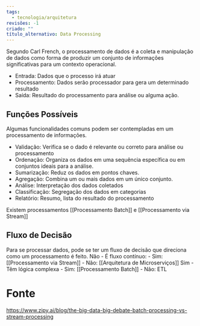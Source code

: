 ```yaml
---
tags:
  - tecnologia/arquitetura
revisões: -1
criado: ""
título_alternativo: Data Processing
---
```

Segundo Carl French, o processamento de dados é a coleta e manipulação de dados como forma de produzir um conjunto de informações significativas para um contexto operacional. 
- Entrada: Dados que o processo irá atuar
- Processamento: Dados serão processador para gera um determinado resultado
- Saída: Resultado do processamento para análise ou alguma ação.
## Funções Possíveis
Algumas funcionalidades comuns podem ser contempladas em um processamento de informações. 
- Validação: Verifica se o dado é relevante ou correto para análise ou processamento
- Ordenação: Organiza os dados em uma sequência específica ou em conjuntos ideais para a análise. 
- Sumarização: Reduz os dados em pontos chaves.
- Agregação: Combina um ou mais dados em um único conjunto.
- Análise: Interpretação dos dados coletados
- Classificação: Segregação dos dados em categorias
- Relatório: Resumo, lista do resultado do processamento

Existem processamentos [[Processamento Batch]] e [[Processamento via Stream]]
## Fluxo de Decisão
Para se processar dados, pode se ter um fluxo de decisão que direciona como um processamento é feito.
	Não
		- É fluxo contínuo: 
			- Sim: [[Processamento via Stream]]
			- Não: [[Arquitetura de Microserviços]]
	Sim
		- Têm lógica complexa
			- Sim: [[Processamento Batch]]
			- Não: ETL			
# Fonte
https://www.zipy.ai/blog/the-big-data-big-debate-batch-processing-vs-stream-processing
